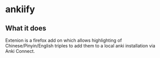 # ankiify

## What it does ##

Extenion is a firefox add on which allows highlighting of Chinese/Pinyin/English triples to add them to a local anki installation via Anki Connect.
